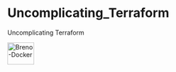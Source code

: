 # Uncomplicating_Terraform
Uncomplicating Terraform

<img align="center" alt="Breno-Docker" height="50" width="60" src="https://devicon-website.vercel.app/api/terraform/original.svg">
